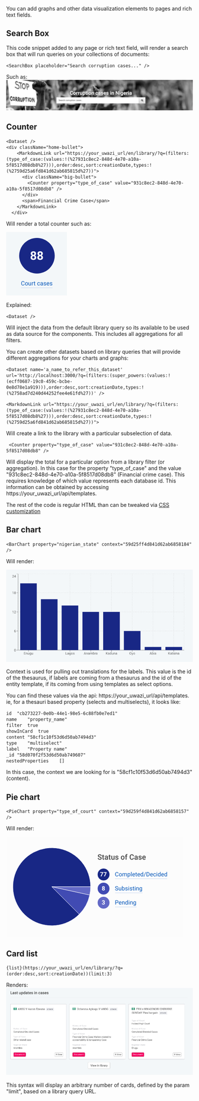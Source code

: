 You can add graphs and other data visualization elements to pages and rich text fields.

## Search Box

This code snippet added to any page or rich text field, will render a search box that will run queries on your collections of documents:

```
<SearchBox placeholder="Search corruption cases..." />
```

Such as:
![Component search box](https://github.com/huridocs/uwazi-assets/blob/master/wiki/screenshots/component-search-box.png)

## Counter
```
<Dataset />
<div className="home-bullet">
    <MarkdownLink url="https://your_uwazi_url/en/library/?q=(filters:(type_of_case:(values:!(%27931c8ec2-848d-4e70-a10a-5f8517d08db8%27))),order:desc,sort:creationDate,types:!(%2759d25a6fd841d62ab685815d%27))">
      <div className="big-bullet">
        <Counter property="type_of_case" value="931c8ec2-848d-4e70-a10a-5f8517d08db8" />
      </div>
      <span>Financial Crime Case</span>
    </MarkdownLink>
  </div>
```
Will render a total counter such as:

![Total counter](https://github.com/huridocs/uwazi-assets/blob/master/wiki/screenshots/component-total-counter.png)

Explained:

```
<Dataset />
```
Will inject the data from the default library query so its available to be used as data source for the components. This includes all aggregations for all filters.

You can create other datasets based on library queries that will provide different aggregations for your charts and graphs:

```
<Dataset name='a_name_to_refer_this_dataset' url='http://localhost:3000/?q=(filters:(super_powers:(values:!(ecff0687-19c0-459c-bcbe-0e8d78e1a919))),order:desc,sort:creationDate,types:!(%2758ad7d240d44252fee4e61fd%27))' />
```

```
<MarkdownLink url="https://your_uwazi_url/en/library/?q=(filters:(type_of_case:(values:!(%27931c8ec2-848d-4e70-a10a-5f8517d08db8%27))),order:desc,sort:creationDate,types:!(%2759d25a6fd841d62ab685815d%27))">
```
Will create a link to the library with a particular subselection of data.

```
 <Counter property="type_of_case" value="931c8ec2-848d-4e70-a10a-5f8517d08db8" />
```
Will display the total for a particular option from a library filter (or aggregation). In this case for the property "type_of_case" and the value "931c8ec2-848d-4e70-a10a-5f8517d08db8" (Financial crime case). This requires knowledge of which value represents each database id. This information can be obtained by accessing https://your_uwazi_url/api/templates. 

The rest of the code is regular HTML than can be tweaked via [CSS customization](https://github.com/huridocs/uwazi/wiki/Customize-the-interface)

## Bar chart
```
<BarChart property="nigerian_state" context="59d25ff4d841d62ab6858184" />
```

Will render:

![Bar chart](https://github.com/huridocs/uwazi-assets/blob/master/wiki/screenshots/component-graph-bar.png)

Context is used for pulling out translations for the labels. This value is the id of the thesaurus, if labels are coming from a thesaurus and the id of the entity template, if its coming from using templates as select options.

You can find these values via the api: https://your_uwazi_url/api/templates. ie, for a thesauri based property (selects and multiselects), it looks like:

```
id	"cb273227-0e0b-44e1-98e5-6c88fb0e7ed1"
name	"property_name"
filter	true
showInCard	true
content	"58cf1c10f53d6d50ab7494d3"
type	"multiselect"
label	"Property name"
_id	"58d070f2f53d6d50ab749607"
nestedProperties	[]
```
In this case, the context we are looking for is "58cf1c10f53d6d50ab7494d3" (content).

## Pie chart
```
<PieChart property="type_of_court" context="59d259f4d841d62ab6858157" />
```

Will render:

![Pie chart](https://github.com/huridocs/uwazi-assets/blob/master/wiki/screenshots/component-pie-chart.png)

## Card list

```
{list}(https://your_uwazi_url/en/library/?q=(order:desc,sort:creationDate))(limit:3)
```
Renders:
![Card list](https://github.com/huridocs/uwazi-assets/blob/master/wiki/screenshots/component-card-list.png)

This syntax will display an arbitrary number of cards, defined by the param "limit", based on a library query URL.
